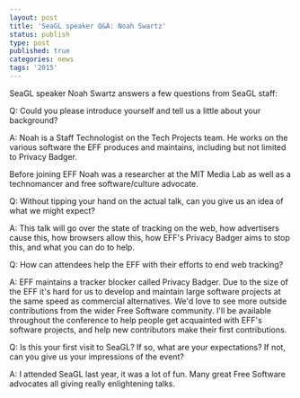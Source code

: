 ```yaml
---
layout: post
title: 'SeaGL speaker Q&A: Noah Swartz'
status: publish
type: post
published: true
categories: news
tags: '2015'
---
```


SeaGL speaker Noah Swartz answers a few questions from SeaGL staff:

Q: Could you please introduce yourself and tell us a little about your
background?

A: Noah is a Staff Technologist on the Tech Projects team. He works on the
various software the EFF produces and maintains, including but not limited to
Privacy Badger.

Before joining EFF Noah was a researcher at the MIT Media Lab as well as a
technomancer and free software/culture advocate.

Q: Without tipping your hand on the actual talk, can you give us an idea of
what we might expect?

A: This talk will go over the state of tracking on the web, how advertisers
cause this, how browsers allow this, how EFF's Privacy Badger aims to stop
this, and what you can do to help.

Q: How can attendees help the EFF with their efforts to end web tracking?

A: EFF maintains a tracker blocker called Privacy Badger. Due to the size of
the EFF it's hard for us to develop and maintain large software projects at
the same speed as commercial alternatives. We'd love to see more outside
contributions from the wider Free Software community. I'll be available
throughout the conference to help people get acquainted with EFF's software
projects, and help new contributors make their first contributions.

Q: Is this your first visit to SeaGL? If so, what are your expectations?
If not, can you give us your impressions of the event?

A: I attended SeaGL last year, it was a lot of fun. Many great Free Software
advocates all giving really enlightening talks.

